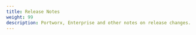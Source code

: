 ```yaml
---
title: Release Notes
weight: 99
description: Portworx, Enterprise and other notes on release changes.
---
```

